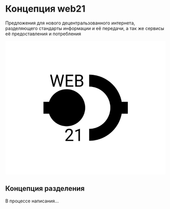 # Концепция web21

Предложения для нового децентральзованного интернета, разделяющего стандарты информации и её передачи, а так же сервисы её предоставления и потребления

![web21-logo](../../_media/logo-web21.png)

## Концепция разделения

В процессе написания...

